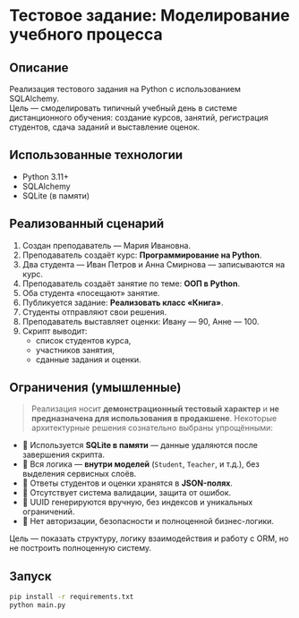# Тестовое задание: Моделирование учебного процесса

## Описание

Реализация тестового задания на Python с использованием SQLAlchemy.  
Цель — смоделировать типичный учебный день в системе дистанционного обучения: создание курсов, занятий, регистрация студентов, сдача заданий и выставление оценок.

## Использованные технологии

- Python 3.11+
- SQLAlchemy
- SQLite (в памяти)

## Реализованный сценарий

1. Создан преподаватель — Мария Ивановна.
2. Преподаватель создаёт курс: **Программирование на Python**.
3. Два студента — Иван Петров и Анна Смирнова — записываются на курс.
4. Преподаватель создаёт занятие по теме: **ООП в Python**.
5. Оба студента «посещают» занятие.
6. Публикуется задание: **Реализовать класс «Книга»**.
7. Студенты отправляют свои решения.
8. Преподаватель выставляет оценки: Ивану — 90, Анне — 100.
9. Скрипт выводит:
   - список студентов курса,
   - участников занятия,
   - сданные задания и оценки.

## Ограничения (умышленные)

> Реализация носит **демонстрационный тестовый характер** и **не предназначена для использования в продакшене**. Некоторые архитектурные решения сознательно выбраны упрощёнными:

- 🔹 Используется **SQLite в памяти** — данные удаляются после завершения скрипта.
- 🔹 Вся логика — **внутри моделей** (`Student`, `Teacher`, и т.д.), без выделения сервисных слоёв.
- 🔹 Ответы студентов и оценки хранятся в **JSON-полях**.
- 🔹 Отсутствует система валидации, защита от ошибок.
- 🔹 UUID генерируются вручную, без индексов и уникальных ограничений.
- 🔹 Нет авторизации, безопасности и полноценной бизнес-логики.

Цель — показать структуру, логику взаимодействия и работу с ORM, но не построить полноценную систему.

## Запуск

```bash
pip install -r requirements.txt
python main.py
